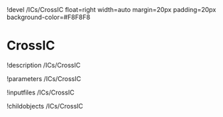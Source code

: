 <!-- MOOSE Object Documentation Stub: Remove this when content is added. -->!devel /ICs/CrossIC float=right width=auto margin=20px padding=20px background-color=#F8F8F8


# CrossIC
!description /ICs/CrossIC

!parameters /ICs/CrossIC

!inputfiles /ICs/CrossIC

!childobjects /ICs/CrossIC
